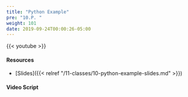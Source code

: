 ```yaml
---
title: "Python Example"
pre: "10.P. "
weight: 101
date: 2019-09-24T00:00:26-05:00
---
```


{{< youtube  >}}

#### Resources

* [Slides]({{< relref "/11-classes/10-python-example-slides.md" >}})

#### Video Script

